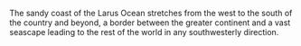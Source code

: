 The sandy coast of the Larus Ocean stretches from the west to the south of the country and beyond, a border between the greater continent and a vast seascape leading to the rest of the world in any southwesterly direction.